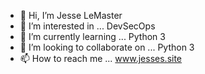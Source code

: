- 👋 Hi, I’m Jesse LeMaster 
- 👀 I’m interested in ... DevSecOps
- 🌱 I’m currently learning ... Python 3
- 💞️ I’m looking to collaborate on ... Python 3
- 📫 How to reach me ... www.jesses.site

<!---
lemastjl/lemastjl is a ✨ special ✨ repository because its `README.md` (this file) appears on your GitHub profile.
You can click the Preview link to take a look at your changes.
--->
